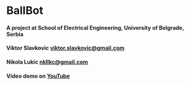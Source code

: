 # BallBot

#### A project at School of Electrical Engineering, University of Belgrade, Serbia

#### Viktor Slavkovic <viktor.slavkovic@gmail.com>
#### Nikola Lukic <nkllkc@gmail.com>

#### Video demo on [YouTube](https://youtu.be/BvKpzmJ_M6A)